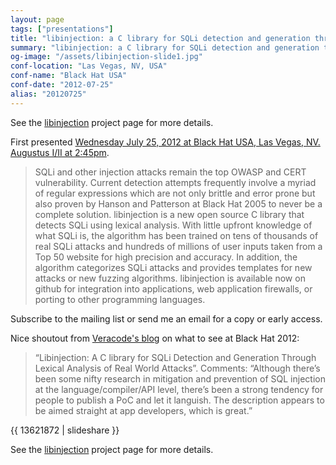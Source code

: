 ```yaml
---
layout: page
tags: ["presentations"]
title: "libinjection: a C library for SQLi detection and generation through lexical analysis of real world attacks."
summary: "libinjection: a C library for SQLi detection and generation through lexical analysis of real world attacks.  First presented on July 25, 2012 at Black Hat USA, Las Vegas."
og-image: "/assets/libinjection-slide1.jpg"
conf-location: "Las Vegas, NV, USA"
conf-name: "Black Hat USA"
conf-date: "2012-07-25"
alias: "20120725"
---
```


See the [libinjection](/projects/libinjection/) project page for more details.

First presented [Wednesday July 25, 2012 at Black Hat USA, Las Vegas,
NV.  Augustus I/II at 2:45pm](https://www.blackhat.com/html/bh-us-12/bh-us-12-briefings.html#Galbreath).

> SQLi and other injection attacks remain the top OWASP and CERT
> vulnerability. Current detection attempts frequently involve a myriad
> of regular expressions which are not only brittle and error prone but
> also proven by Hanson and Patterson at Black Hat 2005 to never be a
> complete solution. libinjection is a new open source C library that
> detects SQLi using lexical analysis. With little upfront knowledge of
> what SQLi is, the algorithm has been trained on tens of thousands of
> real SQLi attacks and hundreds of millions of user inputs taken from a
> Top 50 website for high precision and accuracy. In addition, the
> algorithm categorizes SQLi attacks and provides templates for new
> attacks or new fuzzing algorithms. libinjection is available now on
> github for integration into applications, web application firewalls,
> or porting to other programming languages.

Subscribe to the mailing list or send me an email for a copy or early access.

Nice shoutout from [Veracode's blog](http://www.veracode.com/blog/2012/07/veracode-research-at-blackhat-2012/) on what to see at Black Hat 2012:

> “Libinjection: A C library for SQLi Detection and Generation Through
> Lexical Analysis of Real World Attacks”. Comments: “Although there’s
> been some nifty research in mitigation and prevention of SQL
> injection at the language/compiler/API level, there’s been a strong
> tendency for people to publish a PoC and let it languish. The
> description appears to be aimed straight at app developers, which is
> great.”

{{ 13621872 | slideshare }}

See the [libinjection](/projects/libinjection/) project page for more details.
